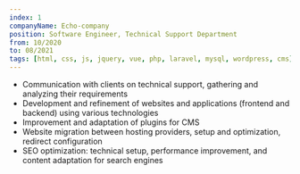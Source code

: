 ```yaml
---
index: 1
companyName: Echo-company
position: Software Engineer, Technical Support Department
from: 10/2020
to: 08/2021
tags: [html, css, js, jquery, vue, php, laravel, mysql, wordpress, cms]
---
```


- Communication with clients on technical support, gathering and analyzing their requirements
- Development and refinement of websites and applications (frontend and backend) using various technologies
- Improvement and adaptation of plugins for CMS
- Website migration between hosting providers, setup and optimization, redirect configuration
- SEO optimization: technical setup, performance improvement, and content adaptation for search engines
